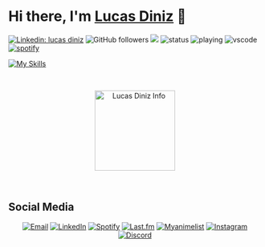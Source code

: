 # Hi there, I'm [Lucas Diniz](#) 👋

[![Linkedin: lucas diniz](https://img.shields.io/badge/-LucasDiniz-blue?style=flat-square&logo=Linkedin&logoColor=white&link=https://www.linkedin.com/in/lucas-diniz-ostroski/)](https://www.linkedin.com/in/lucas-diniz-ostroski/)
![GitHub followers](https://img.shields.io/github/followers/LucasHenriqueDiniz?label=Follow&style=social)
![](https://visitor-badge.glitch.me/badge?page_id=LucasHenriqueDiniz.LucasHenriqueDiniz)
![status](https://nocache.advaith.workers.dev?url=https://img.shields.io/endpoint?url=https://dev.discordprofiles.me/api/badge/status/228562465351270401?simple=true)
![playing](https://nocache.advaith.workers.dev?url=https://img.shields.io/endpoint?url=https://dev.discordprofiles.me/api/badge/playing/228562465351270401)
![vscode](https://nocache.advaith.workers.dev?url=https://img.shields.io/endpoint?url=https://dev.discordprofiles.me/api/badge/vscode/228562465351270401)
[![spotify](https://nocache.advaith.workers.dev?url=https://img.shields.io/endpoint?url=https://dev.discordprofiles.me/api/badge/spotify/228562465351270401)](https://dev.discordprofiles.me/openspotify/228562465351270401)
&nbsp;

[![My Skills](https://skillicons.dev/icons?i=js,html,css,ae,au,aws,arduino,blender,c,cassandra,codepen,discord,docker,figma,git,github,ai,jquery,mongodb,mysql,nextjs,nodejs,nom,ps,postman,powershell,pr,py,react,redux,robloxstudio,supabase,svg,tailwind,ts,unreal,vercel,vite)](https://skillicons.dev)

&nbsp;

<div align="center">
<!---<a href="#">
 <img align="center" title="this data is so wrong wtf" height=160 alt="Lucas Diniz Info" src="https://github-readme-stats.vercel.app/api?username=LucasHenriqueDiniz&count_private=true&show_icons=true&locale=en&theme=nord&include_all_commits=true&rank_icon=github&hide=stars,issues&show=reviews">
</a> --->
<img align="center" alt="Lucas Diniz Info" height=160 src="https://github-readme-stats.vercel.app/api/top-langs/?username=LucasHenriqueDiniz&layout=compact&rank_icon=github&hide_rank=true&theme=nord&show_icons=true">
</div>
   

&nbsp;

<!-- Connect with me -->
## Social Media
<p align="center">
  <a href="mailto:lucas.diniz.hdo@gmail.com"><img src="https://img.shields.io/badge/Gmail-D14836?style=for-the-badge&logo=gmail&logoColor=white" alt="Email"/></a>
  <!-- <a href="https://yourwebsite.com"><img src="https://img.shields.io/badge/-Website-black?style=flat-square&logo=firefox" alt="Website"/></a> -->
  <a href="https://www.linkedin.com/in/lucas-diniz-ostroski/"><img src="https://img.shields.io/badge/LinkedIn-0077B5?style=for-the-badge&logo=linkedin&logoColor=white" alt="LinkedIn"/></a>
  <a href="https://open.spotify.com/user/amaya-kun?si=3fedbbfc03dc404b"><img src="https://img.shields.io/badge/Spotify-1ED760?&style=for-the-badge&logo=spotify&logoColor=white" alt="Spotify"/></a>
  <a href="https://www.last.fm/pt/user/Amayacrab"><img src="https://img.shields.io/badge/last.fm-D51007?style=for-the-badge&logo=last.fm&logoColor=white" alt="Last.fm"/></a>
  <a href="https://myanimelist.net/profile/Amayacrab"><img src="https://img.shields.io/badge/Myanimelist-2E51A2?style=for-the-badge&logo=myanimelist&logoColor=white" alt="Myanimelist"/></a>
  <a href="https://www.instagram.com/lucasdinizostroski/"><img src="https://img.shields.io/badge/Instagram-E4405F?style=for-the-badge&logo=instagram&logoColor=white" alt="Instagram"/></a>
  <a href="https://discord.gg/GUMxfxHc"><img src="https://img.shields.io/badge/Discord-5865F2?style=for-the-badge&logo=discord&logoColor=white" alt="Discord"/></a>
  <!-- <a href=""><img src="" alt=""/></a> -->
</p>
